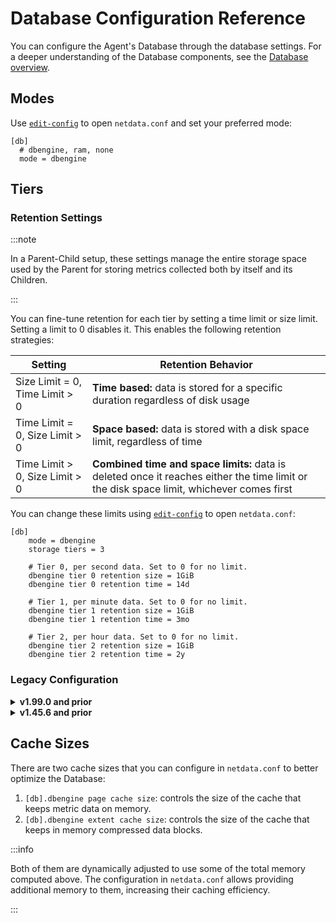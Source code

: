 # Database Configuration Reference

You can configure the Agent's Database through the database settings. For a deeper understanding of the Database components, see the [Database overview](/src/database/README.md).

## Modes

Use [`edit-config`](/docs/netdata-agent/configuration/README.md#edit-configuration-files) to open `netdata.conf` and set your preferred mode:

```text
[db]
  # dbengine, ram, none
  mode = dbengine
```

## Tiers

### Retention Settings

:::note

In a Parent-Child setup, these settings manage the entire storage space used by the Parent for storing metrics collected both by itself and its Children.

:::

You can fine-tune retention for each tier by setting a time limit or size limit. Setting a limit to 0 disables it. This enables the following retention strategies:

| Setting                        | Retention Behavior                                                                                                                       |
|--------------------------------|------------------------------------------------------------------------------------------------------------------------------------------|
| Size Limit = 0, Time Limit > 0 | **Time based:** data is stored for a specific duration regardless of disk usage                                                          |
| Time Limit = 0, Size Limit > 0 | **Space based:** data is stored with a disk space limit, regardless of time                                                              |
| Time Limit > 0, Size Limit > 0 | **Combined time and space limits:** data is deleted once it reaches either the time limit or the disk space limit, whichever comes first |

You can change these limits using [`edit-config`](/docs/netdata-agent/configuration/README.md#edit-configuration-files) to open `netdata.conf`:

```text
[db]
    mode = dbengine
    storage tiers = 3

    # Tier 0, per second data. Set to 0 for no limit.
    dbengine tier 0 retention size = 1GiB
    dbengine tier 0 retention time = 14d

    # Tier 1, per minute data. Set to 0 for no limit.
    dbengine tier 1 retention size = 1GiB
    dbengine tier 1 retention time = 3mo

    # Tier 2, per hour data. Set to 0 for no limit.
    dbengine tier 2 retention size = 1GiB
    dbengine tier 2 retention time = 2y
```

### Legacy Configuration

<details>
<summary><strong>v1.99.0 and prior</strong></summary><br/>

Netdata prior to v2 supports the following configuration options in `netdata.conf`. They have the same defaults as the latest v2, but the unit of each value is given in the option name, not at the value.

```text
storage tiers = 3
# Tier 0, per second data. Set to 0 for no limit.
dbengine tier 0 disk space MB = 1024
dbengine tier 0 retention days = 14
# Tier 1, per minute data. Set to 0 for no limit.
dbengine tier 1 disk space MB = 1024
dbengine tier 1 retention days = 90
# Tier 2, per hour data. Set to 0 for no limit.
dbengine tier 2 disk space MB = 1024
dbengine tier 2 retention days = 730
```

</details>

<details>
<summary><strong>v1.45.6 and prior</strong></summary><br/>

Netdata versions prior to v1.46.0 relied on disk space-based retention.

**Default Retention Limits:**

| Tier | Resolution          | Size Limit |
|------|---------------------|------------|
| 0    | high (per second)   | 256 MB     |
| 1    | middle (per minute) | 128 MB     |
| 2    | low (per hour)      | 64 GiB     |

You can change these limits in `netdata.conf`:

```text
[db]
    mode = dbengine
    storage tiers = 3
    # Tier 0, per second data
    dbengine multihost disk space MB = 256
    # Tier 1, per minute data
    dbengine tier 1 multihost disk space MB = 1024
    # Tier 2, per hour data
    dbengine tier 2 multihost disk space MB = 1024
```

</details>

## Cache Sizes

There are two cache sizes that you can configure in `netdata.conf` to better optimize the Database:

1. `[db].dbengine page cache size`: controls the size of the cache that keeps metric data on memory.
2. `[db].dbengine extent cache size`: controls the size of the cache that keeps in memory compressed data blocks.

:::info

Both of them are dynamically adjusted to use some of the total memory computed above. The configuration in `netdata.conf` allows providing additional memory to them, increasing their caching efficiency.

:::

